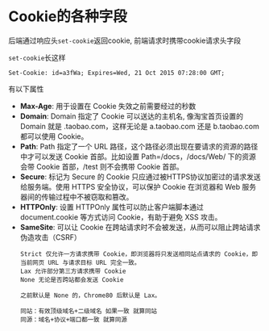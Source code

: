 # Cookie的各种字段

后端通过响应头`set-cookie`返回cookie, 前端请求时携带cookie请求头字段

`set-cookie`长这样

```
Set-Cookie: id=a3fWa; Expires=Wed, 21 Oct 2015 07:28:00 GMT;
```

有以下属性

+ **Max-Age**: 用于设置在 Cookie 失效之前需要经过的秒数
+ **Domain**: Domain 指定了 Cookie 可以送达的主机名, 像淘宝首页设置的 Domain 就是 .taobao.com，这样无论是 a.taobao.com 还是 b.taobao.com 都可以使用 Cookie。
+ **Path**: Path 指定了一个 URL 路径，这个路径必须出现在要请求的资源的路径中才可以发送 Cookie 首部。比如设置 Path=/docs，/docs/Web/ 下的资源会带 Cookie 首部，/test 则不会携带 Cookie 首部。
+ **Secure**: 标记为 Secure 的 Cookie 只应通过被HTTPS协议加密过的请求发送给服务端。使用 HTTPS 安全协议，可以保护 Cookie 在浏览器和 Web 服务器间的传输过程中不被窃取和篡改。
+ **HTTPOnly**: 设置 HTTPOnly 属性可以防止客户端脚本通过 document.cookie 等方式访问 Cookie，有助于避免 XSS 攻击。
+ **SameSite**: 可以让 Cookie 在跨站请求时不会被发送，从而可以阻止跨站请求伪造攻击（CSRF）
  ```
  Strict 仅允许一方请求携带 Cookie，即浏览器将只发送相同站点请求的 Cookie，即当前网页 URL 与请求目标 URL 完全一致。
  Lax 允许部分第三方请求携带 Cookie
  None 无论是否跨站都会发送 Cookie

  之前默认是 None 的，Chrome80 后默认是 Lax。

  同站：有效顶级域名+二级域名 如果一致 就算同站
  同源：域名+协议+端口都一致 就算同源
  ```